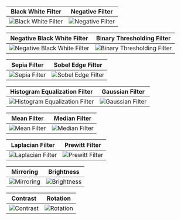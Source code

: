 | Black White Filter | Negative Filter |
| --- | --- |
| ![Black White Filter](https://github.com/user-attachments/assets/6af287e9-8214-4cb9-b025-3994d2a7a09d) | ![Negative Filter](https://github.com/user-attachments/assets/4660653c-9026-4ded-a55c-daf11b1c5ec6) |

| Negative Black White Filter | Binary Thresholding Filter |
| --- | --- |
| ![Negative Black White Filter](https://github.com/user-attachments/assets/9d91ff1f-d9dd-4d6c-a2eb-acb233f526ac) | ![Binary Thresholding Filter](https://github.com/user-attachments/assets/059c5398-22bc-4649-b7d4-2b4df78e7333) |

| Sepia Filter | Sobel Edge Filter |
| --- | --- |
| ![Sepia Filter](https://github.com/user-attachments/assets/1fcc075d-8ec5-48e4-a89f-c5675dc56490) | ![Sobel Edge Filter](https://github.com/user-attachments/assets/4950ead6-55e3-400d-8d81-3775c2913a1f) |

| Histogram Equalization Filter | Gaussian Filter |
| --- | --- |
| ![Histogram Equalization Filter](https://github.com/user-attachments/assets/ce7e9617-f402-4ecf-9c68-03ca480a242c) | ![Gaussian Filter](https://github.com/user-attachments/assets/86f2d627-2cfe-4140-9c6d-0346de5dd1ec) |

| Mean Filter | Median Filter |
| --- | --- |
| ![Mean Filter](https://github.com/user-attachments/assets/5b55ac66-861a-46fa-a5ec-aa41dfb5e89f) | ![Median Filter](https://github.com/user-attachments/assets/d9a48b33-ef15-47b0-a573-21191ba76792) |

| Laplacian Filter | Prewitt Filter |
| --- | --- |
| ![Laplacian Filter](https://github.com/user-attachments/assets/861937e3-1943-446b-b41b-3d761e83440a) | ![Prewitt Filter](https://github.com/user-attachments/assets/3a76c8ca-f24d-4f7d-b384-68696ba541ce) |

| Mirroring | Brightness |
| --- | --- |
| ![Mirroring](https://github.com/user-attachments/assets/062f6dad-5b10-4bf6-9f48-8c607ffba0d9) | ![Brightness](https://github.com/user-attachments/assets/3496bf94-dc8f-41b9-acd3-559657b069e7) |

| Contrast | Rotation |
| --- | --- |
| ![Contrast ](https://github.com/user-attachments/assets/7cb6bd5e-996a-4239-bf90-ab6062b87fba) | ![Rotation](https://github.com/user-attachments/assets/30479154-489c-4266-ab0c-63ca317be1cb) |
